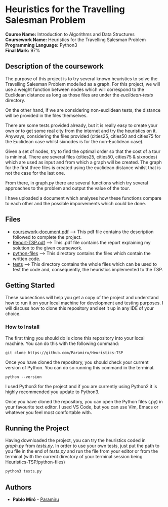# Heuristics for the Travelling Salesman Problem

<b>Course Name:</b> Introduction to Algorithms and Data Structures
<br><b>Coursework Name:</b> Heuristics for the Travelling Salesman Problem
<br><b>Programming Language:</b> Python3
<br><b>Final Mark:</b> 97%

## Description of the coursework

The purpose of this project is to try several known heuristics to solve the Travelling Salesman Problem modelled as a graph. For this project, we will use a weight function between nodes which will correspond to the Euclidean distance as long as those files are under the <em>euclidean-tests</em> directory. 

On the other hand, if we are considering non-euclidean tests, the distance will be provided in the files themselves.

There are some tests provided already, but it is really easy to create your own or to get some real city from the internet and try the heuristics on it. Anyways, considering the files provided (cities25, cities50 and cities75 for the Euclidean case whilst sixnodes is for the non-Euclidean case).

Given a set of nodes, try to find the optimal order so that the cost of a tour is minimal. There are several files (cities25, cities50, cities75 & sixnodes) which are used as input and from which a graph will be created. The graph for the first three files is created using the euclidean distance whilst that is not the case for the last one.

From there, in graph.py there are several functions which try several approaches to the problem and output the value of the tour. 

I have uploaded a document which analyses how these functions compare to each other and the possible imporvements which could be done.

## Files
<ul>
  <li> <a href="./coursework-document.pdf">coursework-document.pdf</a> --> This pdf file contains the description followed to complete the project.</li>
  <li> <a href="./Report-TSP.pdf">Report-TSP.pdf</a> --> This .pdf file contains the report explaining my solution to the given coursework.</li>
  <li> <a href="./python-files">python-files</a> --> This directory contains the files which contain the written code.</li>
  <li> <a href="./tests">tests</a> --> This directory contains the whole files which can be used to test the code and, consequently, the heuristics implemented to the TSP.</li>
</ul>
  
## Getting Started

These subsections will help you get a copy of the project and understand how to run it on your local machine for development and testing purposes.
I will discuss how to clone this repository and set it up in any IDE of your choice.

### How to Install

The first thing you should do is clone this repository into your local machine. You can do this with the following command:
```
git clone https://github.com/Paramiru/Heuristics-TSP
```
Once you have cloned the repository, you should check your current version of Python. You can do so running this command in the terminal.
```
python --version
```
I used Python3 for the project and if you are currently using Python2 it is highly recommended you update to Python3.

Once you have cloned the repository, you can open the Python files (.py) in your favourite text editor. I used VS Code, but you can use Vim, Emacs or whatever you feel most comfortable with.

## Running the Project 

Having downloaded the project, you can try the heuristics coded in <em>graph.py</em> from <em>tests.py</em>. In order to use your own tests, just put the path to you file in the end of <em>tests.py</em> and run the file from your editor or from the terminal (with the current directory of your terminal session being Heuristics-TSP/python-files)
```bash
python3 tests.py
```

## Authors

* **Pablo Miró** - [Paramiru](https://github.com/Paramiru)
